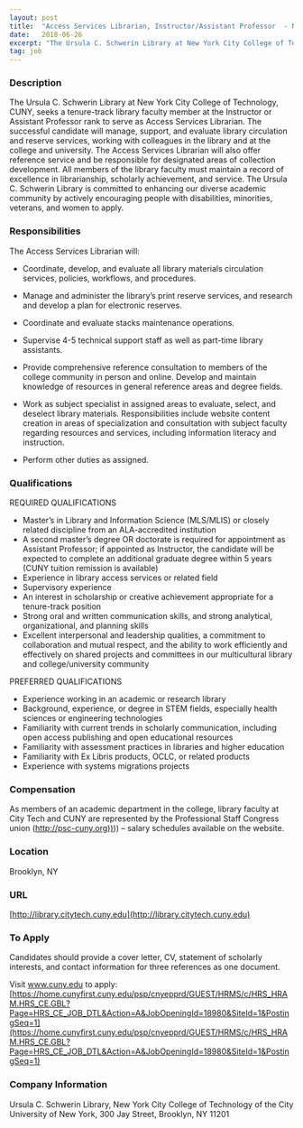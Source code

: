 ```yaml
---
layout: post
title:  "Access Services Librarian, Instructor/Assistant Professor  - NYC College of Technology, CUNY"
date:   2018-06-26
excerpt: "The Ursula C. Schwerin Library at New York City College of Technology, CUNY, seeks a tenure-track library faculty member at the Instructor or Assistant Professor rank to serve as Access Services Librarian. The successful candidate will manage, support, and evaluate library circulation and reserve services, working with colleagues in the..."
tag: job
---
```


### Description   

The Ursula C. Schwerin Library at New York City College of Technology, CUNY, seeks a tenure-track library faculty member at the Instructor or Assistant Professor rank to serve as Access Services Librarian. The successful candidate will manage, support, and evaluate library circulation and reserve services, working with colleagues in the library and at the college and university. The Access Services Librarian will also offer reference service and be responsible for designated areas of collection development. All members of the library faculty must maintain a record of excellence in librarianship, scholarly achievement, and service. The Ursula C. Schwerin Library is committed to enhancing our diverse academic community by actively encouraging people with disabilities, minorities, veterans, and women to apply. 


### Responsibilities   

The Access Services Librarian will: 

-	Coordinate, develop, and evaluate all library materials circulation services, policies, workflows, and procedures.

-	Manage and administer the library’s print reserve services, and research and develop a plan for electronic reserves.

-	Coordinate and evaluate stacks maintenance operations.

-	Supervise 4-5 technical support staff as well as part-time library assistants.

-	Provide comprehensive reference consultation to members of the college community in person and online. Develop and maintain knowledge of resources in general reference areas and degree fields.

-	Work as subject specialist in assigned areas to evaluate, select, and deselect library materials. Responsibilities include website content creation in areas of specialization and consultation with subject faculty regarding resources and services, including information literacy and instruction. 

-	Perform other duties as assigned.


### Qualifications   

REQUIRED QUALIFICATIONS 
-	Master’s in Library and Information Science (MLS/MLIS) or closely related discipline from an ALA-accredited institution
-	A second master’s degree OR doctorate is required for appointment as Assistant Professor; if appointed as Instructor, the candidate will be expected to complete an additional graduate degree within 5 years (CUNY tuition remission is available)
-	Experience in library access services or related field
-	Supervisory experience
-	An interest in scholarship or creative achievement appropriate for a tenure-track position
-	Strong oral and written communication skills, and strong analytical, organizational, and planning skills
-	Excellent interpersonal and leadership qualities, a commitment to collaboration and mutual respect, and the ability to work efficiently and effectively on shared projects and committees in our multicultural library and college/university community

PREFERRED QUALIFICATIONS
-	Experience working in an academic or research library
-	Background, experience, or degree in STEM fields, especially health sciences or engineering technologies
-	Familiarity with current trends in scholarly communication, including open access publishing and open educational resources
-	Familiarity with assessment practices in libraries and higher education
-	Familiarity with Ex Libris products, OCLC, or related products
-	Experience with systems migrations projects


### Compensation   

As members of an academic department in the college, library faculty at City Tech and CUNY are represented by the Professional Staff Congress union ([http://psc-cuny.org))](http://psc-cuny.org))) – salary schedules available on the website.


### Location   

Brooklyn, NY


### URL   

[http://library.citytech.cuny.edu](http://library.citytech.cuny.edu)

### To Apply   

Candidates should provide a cover letter, CV, statement of scholarly interests, and contact information for three references as one document.

Visit www.cuny.edu to apply: [https://home.cunyfirst.cuny.edu/psp/cnyepprd/GUEST/HRMS/c/HRS_HRAM.HRS_CE.GBL?Page=HRS_CE_JOB_DTL&Action=A&JobOpeningId=18980&SiteId=1&PostingSeq=1](https://home.cunyfirst.cuny.edu/psp/cnyepprd/GUEST/HRMS/c/HRS_HRAM.HRS_CE.GBL?Page=HRS_CE_JOB_DTL&Action=A&JobOpeningId=18980&SiteId=1&PostingSeq=1) 


### Company Information   

Ursula C. Schwerin Library, New York City College of Technology of the City University of New York, 300 Jay Street, Brooklyn, NY 11201



